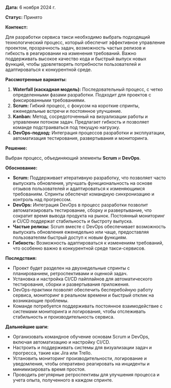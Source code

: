 **Дата:** 6 ноября 2024 г.

**Статус:** Принято

**Контекст:**

Для разработки сервиса такси необходимо выбрать подходящий технологический процесс, который обеспечит эффективное управление проектом, прозрачность задач, возможность частых релизов и гибкость в реагировании на изменения требований. Важно поддерживать высокое качество кода и быстрый выпуск новых функций, чтобы удовлетворять потребности пользователей и адаптироваться к конкурентной среде.

**Рассмотренные варианты:**

1. **Waterfall (каскадная модель):** Последовательный процесс, с четко определенными фазами разработки. Подходит для проектов с фиксированными требованиями.
2. **Scrum:** Гибкий процесс, с фокусом на короткие спринты, еженедельные встречи и постоянное улучшение.
3. **Kanban:** Метод, сосредоточенный на визуализации работы и управлении потоком задач. Предлагает гибкость и позволяет команде подстраиваться под текущую нагрузку.
4. **DevOps-подход:** Интеграция процессов разработки и эксплуатации, автоматизация тестирования, развертывания и мониторинга.

**Решение:**

Выбран процесс, объединяющий элементы **Scrum** и **DevOps**.

**Обоснование:**

- **Scrum:** Поддерживает итеративную разработку, что позволяет часто выпускать обновления, улучшать функциональность на основе отзывов пользователей и адаптироваться к изменяющимся требованиям. Спринты обеспечат командную синхронизацию и контроль над прогрессом.
- **DevOps:** Интеграция DevOps в процесс разработки позволит автоматизировать тестирование, сборку и развертывание, что сократит время вывода продукта на рынок. Постоянный мониторинг и CI/CD поддержат стабильность и быстроту выпуска.
- **Частые релизы:** Scrum вместе с DevOps обеспечивает возможность выпускать обновления еженедельно или чаще, предоставляя пользователям быстрый доступ к новым функциям.
- **Гибкость:** Возможность адаптироваться к изменениям требований, что особенно важно в конкурентной среде такси-сервисов.

**Последствия:**

- Проект будет разделен на двухнедельные спринты с планированием, ретроспективами и оценкой задач.
- Установка и настройка CI/CD пайплайнов для автоматического тестирования, сборки и развертывания приложения.
- DevOps-практики позволят обеспечить бесперебойную работу сервиса, мониторинг в реальном времени и быстрый отклик на возникающие проблемы.
- Команде потребуется поддерживать постоянное взаимодействие с системами мониторинга и логирования, чтобы отслеживать стабильность и производительность сервиса.

**Дальнейшие шаги:**

- Организовать командное обучение основам Scrum и DevOps, включая автоматизацию и настройку CI/CD.
- Настроить и поддерживать системы для визуализации задач и прогресса, такие как Jira или Trello.
- Установить мониторинг производительности, логирование и уведомления, чтобы оперативно реагировать на инциденты и минимизировать время простоя.
- Проводить регулярные ретроспективы для улучшения процесса и учета опыта, полученного в каждом спринте.